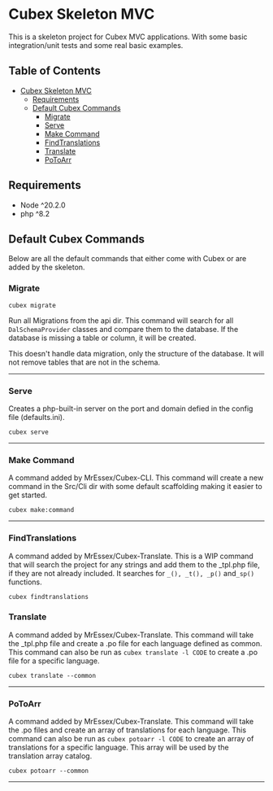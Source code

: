 # Cubex Skeleton MVC

This is a skeleton project for Cubex MVC applications. With some basic integration/unit tests and some real basic
examples.

## Table of Contents

- [Cubex Skeleton MVC](#cubex-skeleton-mvc)
    * [Requirements](#requirements)
    * [Default Cubex Commands](#default-cubex-commands)
        + [Migrate](#migrate)
        + [Serve](#serve)
        + [Make Command](#make-command)
        + [FindTranslations](#findtranslations)
        + [Translate](#translate)
        + [PoToArr](#potoarr)

## Requirements

- Node ^20.2.0
- php ^8.2

## Default Cubex Commands

Below are all the default commands that either come with Cubex or are added by the skeleton.

### Migrate

```shell
cubex migrate 
```

Run all Migrations from the api dir. This command will search for all ```DalSchemaProvider``` classes and compare them
to the database. If the database is missing a table or column, it will be created.

This doesn't handle data migration, only the structure of the database. It will not remove tables that are
not in the schema.

---

### Serve

Creates a php-built-in server on the port and domain defied in the config file (defaults.ini).

```shell
cubex serve 
```

---

### Make Command

A command added by MrEssex/Cubex-CLI. This command will create a new command in the Src/Cli dir with some default
scaffolding making it easier to get started.

```shell
cubex make:command 
```

---

### FindTranslations

A command added by MrEssex/Cubex-Translate. This is a WIP command that will search the project for any strings and add
them to the _tpl.php file, if they are not already included. It searches for ```_(), _t(), _p()``` and```_sp()```
functions.

```shell
cubex findtranslations
```

### Translate

A command added by MrEssex/Cubex-Translate. This command will take the _tpl.php file and create a .po file for each
language defined as common. This command can also be run as ```cubex translate -l CODE``` to create a .po file for a
specific language.

```shell
cubex translate --common 
```

---

### PoToArr

A command added by MrEssex/Cubex-Translate. This command will take the .po files and create an array of translations for
each language. This command can also be run as ```cubex potoarr -l CODE``` to create an array of translations for a
specific language. This array will be used by the translation array catalog.

```shell
cubex potoarr --common 
```

---

